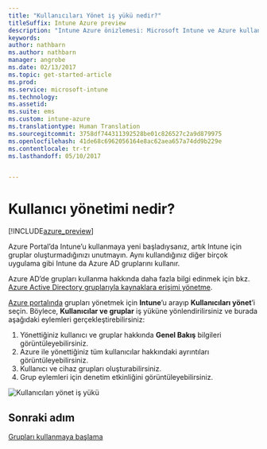 ```yaml
---
title: "Kullanıcıları Yönet iş yükü nedir?"
titleSuffix: Intune Azure preview
description: "Intune Azure önizlemesi: Microsoft Intune ve Azure kullanarak kullanıcıları görüntülemeyi ve yönetmeyi öğrenin."
keywords: 
author: nathbarn
ms.author: nathbarn
manager: angrobe
ms.date: 02/13/2017
ms.topic: get-started-article
ms.prod: 
ms.service: microsoft-intune
ms.technology: 
ms.assetid: 
ms.suite: ems
ms.custom: intune-azure
ms.translationtype: Human Translation
ms.sourcegitcommit: 3758df744311392528be01c826527c2a9d879975
ms.openlocfilehash: 41de68c6962056164e8ac62aea657a74dd9b229e
ms.contentlocale: tr-tr
ms.lasthandoff: 05/10/2017


---
```


# <a name="what-is-user-management"></a>Kullanıcı yönetimi nedir?


[!INCLUDE[azure_preview](../includes/azure_preview.md)]

Azure Portal’da Intune’u kullanmaya yeni başladıysanız, artık Intune için gruplar oluşturmadığınızı unutmayın. Aynı kullandığınız diğer birçok uygulama gibi Intune da Azure AD gruplarını kullanır.

Azure AD’de grupları kullanma hakkında daha fazla bilgi edinmek için bkz. [Azure Active Directory gruplarıyla kaynaklara erişimi yönetme](https://docs.microsoft.com/azure/active-directory/active-directory-manage-groups).

[Azure portalında](https://portal.azure.com) grupları yönetmek için **Intune**’u arayıp **Kullanıcıları yönet**’i seçin. Böylece, **Kullanıcılar ve gruplar** iş yüküne yönlendirilirsiniz ve burada aşağıdaki eylemleri gerçekleştirebilirsiniz:

1. Yönettiğiniz kullanıcı ve gruplar hakkında **Genel Bakış** bilgileri görüntüleyebilirsiniz.
2. Azure ile yönettiğiniz tüm kullanıcılar hakkındaki ayrıntıları görüntüleyebilirsiniz.
3. Kullanıcı ve cihaz grupları oluşturabilirsiniz.
4. Grup eylemleri için denetim etkinliğini görüntüleyebilirsiniz.

![Kullanıcıları yönet iş yükü](./media/manage-users.png)


## <a name="next-step"></a>Sonraki adım

[Grupları kullanmaya başlama](../manage-users/get-started-with-groups.md)

